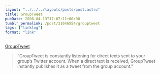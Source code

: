 ```yaml
---
layout: "../../../layouts/posts/post.astro"
title: GroupTweet
pubDate: 2008-04-13T17:07:11+00:00
tumblr_permalink: /post/31646554/grouptweet
tags: ["linklog"]
format: "link"
---
```


[GroupTweet][1]

> &ldquo;GroupTweet is constantly listening for direct texts sent to your group&rsquo;s Twitter account. When a direct text is received, GroupTweet instantly publishes it as a tweet from the group account.&rdquo;

[1]: http://grouptweet.com/
